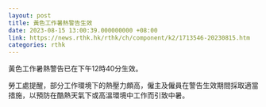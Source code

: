 ```yaml
---
layout: post
title: 黃色工作暑熱警告生效
date: 2023-08-15 13:00:39.000000000 +08:00
link: https://news.rthk.hk/rthk/ch/component/k2/1713546-20230815.htm
categories: rthk
---
```


黃色工作暑熱警告已在下午12時40分生效。

勞工處提醒，部分工作環境下的熱壓力頗高，僱主及僱員在警告生效期間採取適當措施，以預防在酷熱天氣下或高溫環境中工作而引致中暑。

